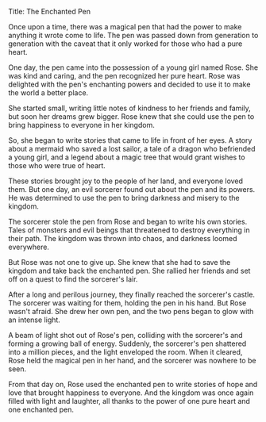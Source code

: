Title: The Enchanted Pen

Once upon a time, there was a magical pen that had the power to make anything it wrote come to life. The pen was passed down from generation to generation with the caveat that it only worked for those who had a pure heart.

One day, the pen came into the possession of a young girl named Rose. She was kind and caring, and the pen recognized her pure heart. Rose was delighted with the pen's enchanting powers and decided to use it to make the world a better place.

She started small, writing little notes of kindness to her friends and family, but soon her dreams grew bigger. Rose knew that she could use the pen to bring happiness to everyone in her kingdom.

So, she began to write stories that came to life in front of her eyes. A story about a mermaid who saved a lost sailor, a tale of a dragon who befriended a young girl, and a legend about a magic tree that would grant wishes to those who were true of heart.

These stories brought joy to the people of her land, and everyone loved them. But one day, an evil sorcerer found out about the pen and its powers. He was determined to use the pen to bring darkness and misery to the kingdom.

The sorcerer stole the pen from Rose and began to write his own stories. Tales of monsters and evil beings that threatened to destroy everything in their path. The kingdom was thrown into chaos, and darkness loomed everywhere.

But Rose was not one to give up. She knew that she had to save the kingdom and take back the enchanted pen. She rallied her friends and set off on a quest to find the sorcerer's lair.

After a long and perilous journey, they finally reached the sorcerer's castle. The sorcerer was waiting for them, holding the pen in his hand. But Rose wasn't afraid. She drew her own pen, and the two pens began to glow with an intense light.

A beam of light shot out of Rose's pen, colliding with the sorcerer's and forming a growing ball of energy. Suddenly, the sorcerer's pen shattered into a million pieces, and the light enveloped the room. When it cleared, Rose held the magical pen in her hand, and the sorcerer was nowhere to be seen.

From that day on, Rose used the enchanted pen to write stories of hope and love that brought happiness to everyone. And the kingdom was once again filled with light and laughter, all thanks to the power of one pure heart and one enchanted pen.